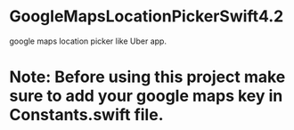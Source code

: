 # GoogleMapsLocationPickerSwift4.2
google maps location picker like Uber app.





# Note: Before using this project make sure to add your google maps key in Constants.swift file.
